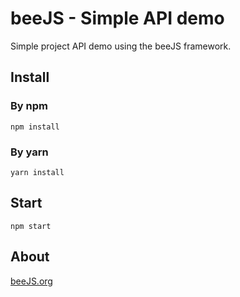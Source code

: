 # beeJS - Simple API demo
Simple project API demo using the beeJS framework.

## Install
### By npm
```npm install```

### By yarn

```yarn install```

## Start
```npm start```

## About
[beeJS.org](https://beejs.org)
